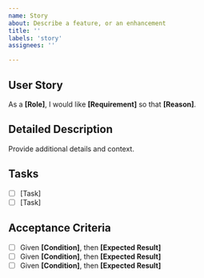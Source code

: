 ```yaml
---
name: Story
about: Describe a feature, or an enhancement
title: ''
labels: 'story'
assignees: ''

---
```


## User Story
As a **[Role]**, I would like **[Requirement]** so that **[Reason]**.

## Detailed Description
Provide additional details and context.

## Tasks
- [ ] [Task]
- [ ] [Task]

## Acceptance Criteria
- [ ] Given **[Condition]**, then **[Expected Result]**
- [ ] Given **[Condition]**, then **[Expected Result]**
- [ ] Given **[Condition]**, then **[Expected Result]**

